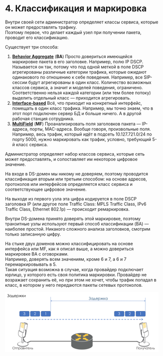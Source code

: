 # 4. Классификация и маркировка

Внутри своей сети администратор определяет классы сервиса, которые он может предоставлять трафику.   
Поэтому первое, что делает каждый узел при получении пакета, проводит его классификацию.  
  
Существует три способа:  


1. [**Behavior Aggregate**](http://linkmeup.ru/uploads/sdsm-15-qos.html#BA) \(**BA**\) Просто довериться имеющейся маркировке пакета в его заголовке. Например, полю IP DSCP. Называется он так, потому что под одной меткой в поле DSCP агрегированы различные категории трафика, которые ожидают одинакового по отношению к себе поведения. Например, все SIP-сессии будут агрегированы в один класс. Количество возможных классов сервиса, а значит и моделей поведения, ограничено. Соответственно нельзя каждой категории \(или тем более потоку\) выделить отдельный класс — приходится агрегировать.
2. [**Interface-based**](http://linkmeup.ru/uploads/sdsm-15-qos.html#INTERFACE-BASED) Всё, что приходит на конкретный интерфейс, помещать в один класс трафика. Например, мы точно знаем, что в этот порт подключен сервер БД и больше ничего. А в другой рабочая станция сотрудника.
3. [**MultiField**](http://linkmeup.ru/uploads/sdsm-15-qos.html#MF) \(**MF**\) Проанализировать поля заголовков пакета — IP-адреса, порты, MAC-адреса. Вообще говоря, произвольные поля. Например, весь трафик, который идёт в подсеть 10.127.721.0/24 по порту 5000, нужно маркировать как трафик, условно, требующий 5-й класс сервиса.

  
Администратор определяет набор классов сервиса, которые сеть может предоставлять, и сопоставляет им некоторое цифровое значение.  
  
На входе в DS-домен мы никому не доверяем, поэтому проводится классификация вторым или третьим способом: на основе адресов, протоколов или интерфейсов определяется класс сервиса и соответствующее цифровое значение.  
  
На выходе из первого узла эта цифра кодируется в поле DSCP заголовка IP \(или другое поле Traffic Class: MPLS Traffic Class, IPv6 Traffic Class, Ethernet 802.1p\) — происходит ремаркировка.  
  
Внутри DS-домена принято доверять этой маркировке, поэтому транзитные узлы используют первый способ классификации \(BA\) — наиболее простой. Никакого сложного анализа заголовков, смотрим только записанную цифру.   
  
На стыке двух доменов можно классифицировать на основе интерфейса или MF, как я описал выше, а можно довериться маркировке BA с оговорками.  
Например, доверять всем значениям, кроме 6 и 7, а 6 и 7 перемаркировывать в 5.   
Такая ситуация возможна в случае, когда провайдер подключает юрлицо, у которого есть своя политика маркировки. Провайдер не возражает сохранить её, но при этом не хочет, чтобы трафик попадал в класс, в котором у него передаются пакеты сетевых протоколов.  


![](../.gitbook/assets/image%20%284%29.png)

